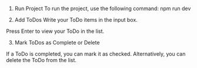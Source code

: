 1. Run Project
To run the project, use the following command:
npm run dev

3. Add ToDos
Write your ToDo items in the input box.

Press Enter to view your ToDo in the list.

3. Mark ToDos as Complete or Delete

If a ToDo is completed, you can mark it as checked.
Alternatively, you can delete the ToDo from the list.

